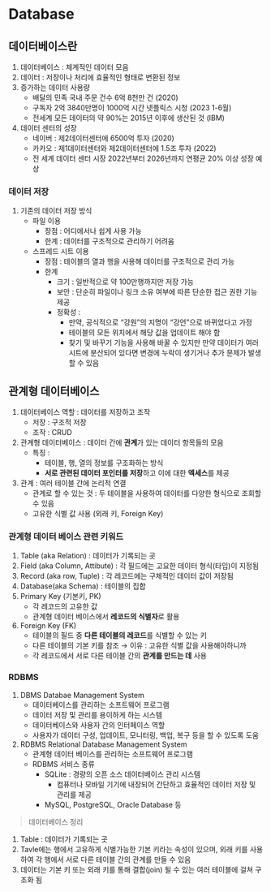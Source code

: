 # Database

## 데이터베이스란

1. 데이터베이스 : 체계적인 데이터 모음
2. 데이터 : 저장이나 처리에 효율적인 형태로 변환된 정보
3. 증가하는 데이터 사용량
    - 배달의 민족 국내 주문 건수 6억 8천만 건 (2020)
    - 구독자 2억 3840만명이 1000억 시간 넷플릭스 시청 (2023 1-6월)
    - 전세계 모든 데이터의 약 90%는 2015년 이후에 생산된 것 (IBM)
4. 데이터 센터의 성장
    - 네이버 : 제2데이터센터에 6500억 투자 (2020)
    - 카카오 : 제1데이터센터와 제2데이터센터에 1.5조 투자 (2022)
    - 전 세계 데이터 센터 시장 2022년부터 2026년까지 연평균 20% 이상 성장 예상

### 데이터  저장

1. 기존의 데이터 저장 방식
    - 파일 이용
        - 장점 : 어디에서나 쉽게 사용 가능
        - 한계 : 데이터를 구조적으로 관리하기 어려움
    - 스프레드 시트 이용
        - 장점 : 테이블의 열과 행을 사용해 데이터를 구조적으로 관리 가능
        - 한계
            - 크기 : 일반적으로 약 100만행까지만 저장 가능
            - 보안 : 단순히 파일이나 링크 소유 여부에 따른 단순한 접근 권한 기능 제공
            - 정확성 :
                - 만약, 공식적으로 “강원”의 지명이 “강언”으로 바뀌었다고 가정
                - 테이블의 모든 위치에서 해당 값을 업데이트 해야 함
                - 찾기 및 바꾸기 기능을 사용해 바꿀 수 있지만 만약 데이터가 여러 시트에 분산되어 있다면 변경에 누락이 생기거나 추가 문제가 발생할 수 있음

## 관계형 데이터베이스

1. 데이터베이스 역할 : 데이터를 저장하고 조작
    - 저장 : 구조적 저장
    - 조작 : CRUD
2. 관계형 데이터베이스 : 데이터 간에 **관계**가 있는 데이터 항목들의 모음
    - 특징 :
        - 테이블, 행, 열의 정보를 구조화하는 방식
        - **서로 관련된 데이터 포인터를 저장**하고 이에 대한 **엑세스**를 제공
3. 관계 : 여러 테이블 간에 논리적 연결
    - 관계로 할 수 있는 것 : 두 테이블을 사용하여 데이터를 다양한 형식으로 조회할 수 있음
    - 고유한 식별 값 사용 (외래 키, Foreign Key)

### 관계형 데이터 베이스 관련 키워드

1. Table (aka Relation) : 데이터가 기록되는 곳
2. Field (aka Column, Attibute) : 각 필드에는 고요한 데이터 형식(타입)이 지정됨
3. Record (aka row, Tuple) : 각 레코드에는 구체적인 데이터 값이 저장됨
4. Database(aka Schema) : 테이블의 집합
5. Primary Key (기본키, PK)
    - 각 레코드의 고유한 값
    - 관계형 데이터 베이스에서 **레코드의 식별자**로 활용
6. Foreign Key (FK)
    - 테이블의 필드 중 **다른 테이블의 레코드**를 식별할 수 있는 키
    - 다른 테이블의 기본 키를 참조 → 이유 : 고유한 식별 값을 사용해야하니까
    - 각 레코드에서 서로 다른 테이블 간의 **관계를 만드는 데** 사용

### RDBMS

1. DBMS Databae Management System
    - 데이터베이스를 관리하는 소프트웨어 프로그램
    - 데이터 저장 및 관리를 용이하게 하는 시스템
    - 데이터베이스와 사용자 간의 인터페이스 역할
    - 사용자가 데이터 구성, 업데이트, 모니터링, 백업, 복구 등을 할 수 있도록 도움
2. RDBMS Relational Database Management System
    - 관계형 데이터 베이스를 관리하는 소프트웨어 프로그램
    - RDBMS 서비스 종류
        - SQLite : 경량의 오픈 소스 데이터베이스 관리 시스템
            - 컴퓨터나 모바일 기기에 내장되어 간단하고 효율적인 데이터 저장 및 관리를 제공
        - MySQL, PostgreSQL, Oracle Database 등

>데이터베이스 정리
   1. Table : 데이터가 기록되는 곳
   2. Tavle에는 행에서 고유하게 식별가능한 기본 키라는 속성이 있으며, 외래 키를 사용하여 각 행에서 서로 다른 테이블 간의 관계를 만들 수 있음
   3. 데이터는 기본 키 또는 외래 키를 통해 결합(join) 될 수 있는 여러 테이블에 걸쳐 구조화 됨